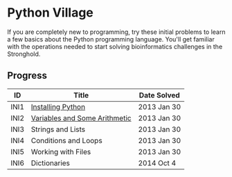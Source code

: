 # Python Village

If you are completely new to programming, try these initial problems to learn a
few basics about the Python programming language. You'll get familiar with the
operations needed to start solving bioinformatics challenges in the Stronghold.

## Progress

| ID   | Title                                  | Date Solved |
| ---- | -------------------------------------- | ----------- |
| INI1 | [Installing Python][INI1]              | 2013 Jan 30 |
| INI2 | [Variables and Some Arithmetic][INI2]  | 2013 Jan 30 |
| INI3 | Strings and Lists                      | 2013 Jan 30 |
| INI4 | Conditions and Loops                   | 2013 Jan 30 |
| INI5 | Working with Files                     | 2013 Jan 30 |
| INI6 | Dictionaries                           | 2014 Oct 4  |

[INI1]: INI1_Installing_Python/
[INI2]: INI2_Variables_and_Some_Arithmetic/
